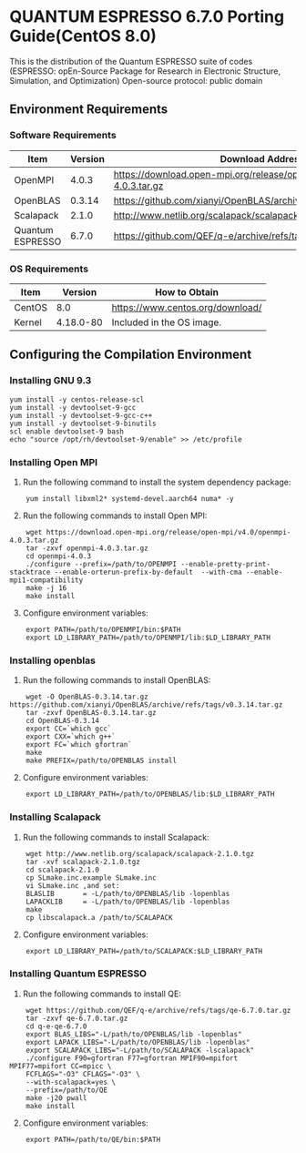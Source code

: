 # QUANTUM ESPRESSO 6.7.0 Porting Guide(CentOS 8.0)
This is the distribution of the Quantum ESPRESSO suite of codes (ESPRESSO: opEn-Source Package for Research in Electronic Structure, Simulation, and Optimization)
Open-source protocol: public domain

## Environment Requirements
### Software Requirements
| Item  | Version  |  Download Address |
| ------------ | ----------- | ------------ |
|  OpenMPI          | 4.0.3  | https://download.open-mpi.org/release/open-mpi/v4.0/openmpi-4.0.3.tar.gz |
|  OpenBLAS         | 0.3.14 | https://github.com/xianyi/OpenBLAS/archive/refs/tags/v0.3.14.tar.gz |
|  Scalapack        | 2.1.0  | http://www.netlib.org/scalapack/scalapack-2.1.0.tgz |
|  Quantum ESPRESSO | 6.7.0  |  https://github.com/QEF/q-e/archive/refs/tags/qe-6.7.0.tar.gz |

### OS Requirements
| Item  | Version  | How to Obtain  |
| ------------ | ------------ | ------------ |
|  CentOS | 8.0  |  https://www.centos.org/download/ |
| Kernel  | 4.18.0-80  |  Included in the OS image. |

## Configuring the Compilation Environment

### Installing GNU 9.3


    yum install -y centos-release-scl
    yum install -y devtoolset-9-gcc
    yum install -y devtoolset-9-gcc-c++
    yum install -y devtoolset-9-binutils
    scl enable devtoolset-9 bash
    echo "source /opt/rh/devtoolset-9/enable" >> /etc/profile
### Installing Open MPI
1. Run the following command to install the system dependency package:
```
    yum install libxml2* systemd-devel.aarch64 numa* -y
```
2. Run the following commands to install Open MPI:
```
    wget https://download.open-mpi.org/release/open-mpi/v4.0/openmpi-4.0.3.tar.gz
    tar -zxvf openmpi-4.0.3.tar.gz
    cd openmpi-4.0.3
    ./configure --prefix=/path/to/OPENMPI --enable-pretty-print-stacktrace --enable-orterun-prefix-by-default  --with-cma --enable-mpi1-compatibility
    make -j 16
    make install
```
3. Configure environment variables:

```
    export PATH=/path/to/OPENMPI/bin:$PATH
    export LD_LIBRARY_PATH=/path/to/OPENMPI/lib:$LD_LIBRARY_PATH
```
### Installing openblas
1. Run the following commands to install OpenBLAS:
```
    wget -O OpenBLAS-0.3.14.tar.gz https://github.com/xianyi/OpenBLAS/archive/refs/tags/v0.3.14.tar.gz 
    tar -zxvf OpenBLAS-0.3.14.tar.gz
    cd OpenBLAS-0.3.14
	export CC=`which gcc`
	export CXX=`which g++`
	export FC=`which gfortran`
    make
    make PREFIX=/path/to/OPENBLAS install
```
2. Configure environment variables:
```
    export LD_LIBRARY_PATH=/path/to/OPENBLAS/lib:$LD_LIBRARY_PATH
```
### Installing Scalapack
1. Run the following commands to install Scalapack:

```
    wget http://www.netlib.org/scalapack/scalapack-2.1.0.tgz
    tar -xvf scalapack-2.1.0.tgz
    cd scalapack-2.1.0
    cp SLmake.inc.example SLmake.inc
	vi SLmake.inc ,and set:
	BLASLIB       = -L/path/to/OPENBLAS/lib -lopenblas
	LAPACKLIB     = -L/path/to/OPENBLAS/lib -lopenblas
    make
    cp libscalapack.a /path/to/SCALAPACK
```
2. Configure environment variables:
```
	export LD_LIBRARY_PATH=/path/to/SCALAPACK:$LD_LIBRARY_PATH
```
### Installing Quantum ESPRESSO
1. Run the following commands to install QE:
```
    wget https://github.com/QEF/q-e/archive/refs/tags/qe-6.7.0.tar.gz
    tar -zxvf qe-6.7.0.tar.gz
    cd q-e-qe-6.7.0
    export BLAS_LIBS="-L/path/to/OPENBLAS/lib -lopenblas"
	export LAPACK_LIBS="-L/path/to/OPENBLAS/lib -lopenblas"
	export SCALAPACK_LIBS="-L/path/to/SCALAPACK -lscalapack"
	./configure F90=gfortran F77=gfortran MPIF90=mpifort MPIF77=mpifort CC=mpicc \
	FCFLAGS="-O3" CFLAGS="-O3" \
	--with-scalapack=yes \
	--prefix=/path/to/QE
	make -j20 pwall
	make install
```
2. Configure environment variables:
```
    export PATH=/path/to/QE/bin:$PATH
```

